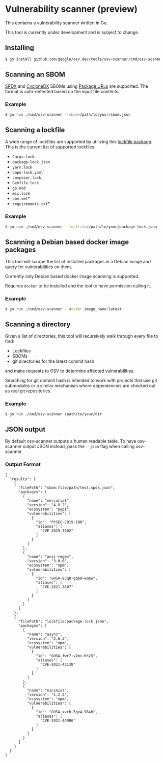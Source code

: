 # Vulnerability scanner (preview)

This contains a vulnerability scanner written in Go.

This tool is currently under development and is subject to change.

## Installing

```bash
$ go install github.com/google/osv.dev/tools/osv-scanner/cmd/osv-scanner@latest
```

## Scanning an SBOM

[SPDX] and [CycloneDX] SBOMs using [Package URLs] are supported. The format is
auto-detected based on the input file contents.

[SPDX]: https://spdx.dev/
[CycloneDX]: https://cyclonedx.org/
[Package URLs]: https://github.com/package-url/purl-spec

### Example

```bash
$ go run ./cmd/osv-scanner --sbom=/path/to/your/sbom.json
```

## Scanning a lockfile

A wide range of lockfiles are supported by utilizing this [lockfile package](https://github.com/G-Rath/osv-detector/tree/main/pkg/lockfile). This is the current list of supported lockfiles:

- `Cargo.lock`        
- `package-lock.json` 
- `yarn.lock`         
- `pnpm-lock.yaml`    
- `composer.lock`     
- `Gemfile.lock`      
- `go.mod`            
- `mix.lock`          
- `pom.xml`\*         
- `requirements.txt`\*

### Example

```bash
$ go run ./cmd/osv-scanner --lockfile=/path/to/your/package-lock.json -L /path/to/another/Cargo.lock
```

## Scanning a Debian based docker image packages

This tool will scrape the list of installed packages in a Debian image and query for vulnerabilities on them.

Currently only Debian based docker image scanning is supported.

Requires `docker` to be installed and the tool to have permission calling it.

### Example

```bash
$ go run ./cmd/osv-scanner --docker image_name:latest
```

## Scanning a directory

Given a list of directories, this tool will recursively walk through every file
to find:
- Lockfiles
- SBOMs
- git directories for the latest commit hash

and make requests to OSV to determine affected vulnerabilities.

Searching for git commit hash is intended to work with projects that use
git submodules or a similar mechanism where dependencies are checked out
as real git repositories.

### Example

```bash
$ go run ./cmd/osv-scanner /path/to/your/dir
```
## JSON output
By default osv-scanner outputs a human readable table. To have osv-scanner output JSON instead, pass the `--json` flag when calling osv-scanner. 

### Output Format
```
{
  "results": [
    {
      "filePath": "sbom:file/path/test.spdx.json",
      "packages": [
        {
          "name": "mercurial",
          "version": "4.8.2",
          "ecosystem": "pypi",
          "vulnerabilities": [
            {
              "id": "PYSEC-2019-188",
              "aliases": [
                "CVE-2019-3902"
              ]
            }
          ]
        },
        {
          "name": "ansi-regex",
          "version": "3.0.0",
          "ecosystem": "npm",
          "vulnerabilities": [
            {
              "id": "GHSA-93q8-gq69-wqmw",
              "aliases": [
                "CVE-2021-3807"
              ]
            }
          ]
        }
      ]
    },
    {
      "filePath": "lockfile:package-lock.json",
      "packages": [
        {
          "name": "async",
          "version": "2.6.3",
          "ecosystem": "npm",
          "vulnerabilities": [
            {
              "id": "GHSA-fwr7-v2mv-hh25",
              "aliases": [
                "CVE-2021-43138"
              ]
            }
          ]
        },
        {
          "name": "minimist",
          "version": "1.2.5",
          "ecosystem": "npm",
          "vulnerabilities": [
            {
              "id": "GHSA-xvch-5gv4-984h",
              "aliases": [
                "CVE-2021-44906"
              ]
            }
          ]
        }
      ]
    }
  ]
}
```